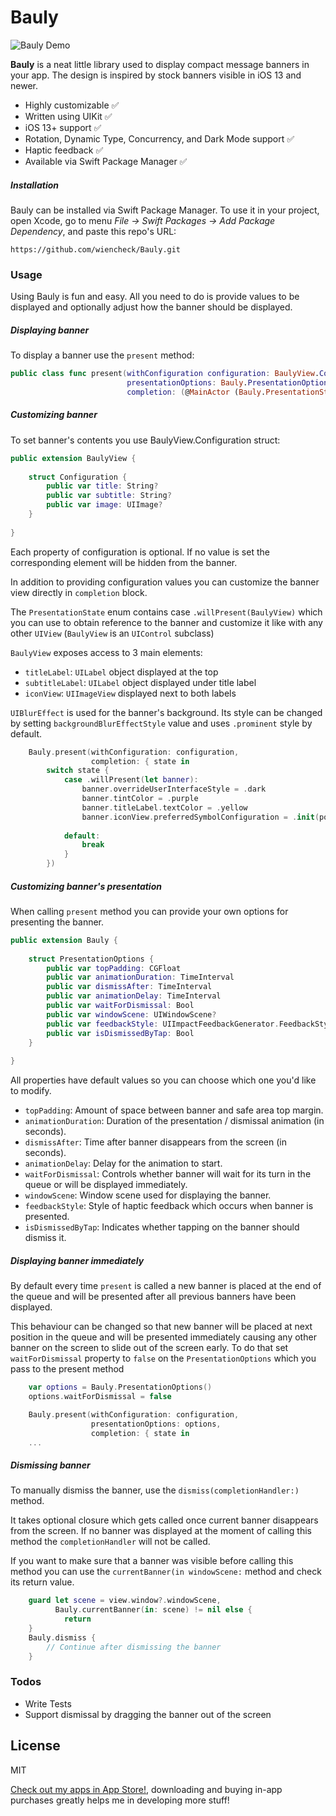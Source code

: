 # Bauly

![Bauly Demo](https://i.imgur.com/Gpc7Tol.gif)

**Bauly** is a neat little library used to display compact message banners in your app. The design is inspired by stock banners visible in iOS 13 and newer. 

- Highly customizable ✅
- Written using UIKit ✅
- iOS 13+ support ✅
- Rotation, Dynamic Type, Concurrency, and Dark Mode support ✅
- Haptic feedback ✅
- Available via Swift Package Manager ✅

##### Installation
Bauly can be installed via Swift Package Manager. To use it in your project, open Xcode, go to menu *File -> Swift Packages -> Add Package Dependency*, and paste this repo's URL:
```
https://github.com/wiencheck/Bauly.git
```

### Usage
Using Bauly is fun and easy. All you need to do is provide values to be displayed and optionally adjust how the banner should be displayed.

##### Displaying banner
To display a banner use the `present` method:

```swift
public class func present(withConfiguration configuration: BaulyView.Configuration,
                          presentationOptions: Bauly.PresentationOptions = .init(),
                          completion: (@MainActor (Bauly.PresentationState) -> Void)? = nil)
```

##### Customizing banner
To set banner's contents you use BaulyView.Configuration struct:
```swift
public extension BaulyView {
    
    struct Configuration {
        public var title: String?
        public var subtitle: String?
        public var image: UIImage?
    }
    
}
```
Each property of configuration is optional. If no value is set the corresponding element will be hidden from the banner.

In addition to providing configuration values you can customize the banner view directly in `completion` block. 

The `PresentationState` enum contains case `.willPresent(BaulyView)` which you can use to obtain reference to the banner and customize it like with any other `UIView` (`BaulyView` is an `UIControl` subclass)

`BaulyView` exposes access to 3 main elements: 
- `titleLabel`: `UILabel` object displayed at the top
- `subtitleLabel`: `UILabel` object displayed under title label
- `iconView`: `UIImageView` displayed next to both labels

`UIBlurEffect` is used for the banner's background. Its style can be changed by setting `backgroundBlurEffectStyle` value and uses `.prominent` style by default.

```swift
    Bauly.present(withConfiguration: configuration,
                  completion: { state in
        switch state {
            case .willPresent(let banner):
                banner.overrideUserInterfaceStyle = .dark
                banner.tintColor = .purple
                banner.titleLabel.textColor = .yellow
                banner.iconView.preferredSymbolConfiguration = .init(pointSize: 26)
                
            default:
                break
            }
        })
```

##### Customizing banner's presentation
When calling `present` method you can provide your own options for presenting the banner. 

```swift
public extension Bauly {
    
    struct PresentationOptions {
        public var topPadding: CGFloat
        public var animationDuration: TimeInterval
        public var dismissAfter: TimeInterval
        public var animationDelay: TimeInterval
        public var waitForDismissal: Bool
        public var windowScene: UIWindowScene?
        public var feedbackStyle: UIImpactFeedbackGenerator.FeedbackStyle?
        public var isDismissedByTap: Bool
    }
    
}
```

All properties have default values so you can choose which one you'd like to modify.
- `topPadding`: Amount of space between banner and safe area top margin.
- `animationDuration`: Duration of the presentation / dismissal animation (in seconds).
- `dismissAfter`: Time after banner disappears from the screen (in seconds).
- `animationDelay`: Delay for the animation to start.
- `waitForDismissal`: Controls whether banner will wait for its turn in the queue or will be displayed immediately.
- `windowScene`: Window scene used for displaying the banner.
- `feedbackStyle`: Style of haptic feedback which occurs when banner is presented.
- `isDismissedByTap`: Indicates whether tapping on the banner should dismiss it.

##### Displaying banner immediately
By default every time `present` is called a new banner is placed at the end of the queue and will be presented after all previous banners have been displayed. 

This behaviour can be changed so that new banner will be placed at next position in the queue and will be presented immediately causing any other banner on the screen to slide out of the screen early.
To do that set `waitForDismissal` property to `false` on the `PresentationOptions` which you pass to the present method

```swift
    var options = Bauly.PresentationOptions()
    options.waitForDismissal = false

    Bauly.present(withConfiguration: configuration,
                  presentationOptions: options,
                  completion: { state in
    ...
```

##### Dismissing banner
To manually dismiss the banner, use the `dismiss(completionHandler:)` method.

It takes optional closure which gets called once current banner disappears from the screen. If no banner was displayed at the moment of calling this method the `completionHandler` will not be called.

If you want to make sure that a banner was visible before calling this method you can use the `currentBanner(in windowScene:` method and check its return value.

```swift
    guard let scene = view.window?.windowScene,
          Bauly.currentBanner(in: scene) != nil else {
            return
    }
    Bauly.dismiss {
        // Continue after dismissing the banner
    }
```

### Todos
 - Write Tests
 - Support dismissal by dragging the banner out of the screen

License
----

MIT

[Check out my apps in App Store!](https://apps.apple.com/us/developer/adam-wienconek/id1331897870), downloading and buying in-app purchases greatly helps me in developing more stuff!
